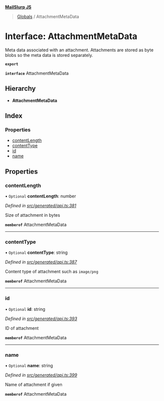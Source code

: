 **[MailSlurp JS](../README.md)**

> [Globals](../README.md) / AttachmentMetaData

# Interface: AttachmentMetaData

Meta data associated with an attachment. Attachments are stored as byte blobs so the meta data is stored separately.

**`export`** 

**`interface`** AttachmentMetaData

## Hierarchy

* **AttachmentMetaData**

## Index

### Properties

* [contentLength](attachmentmetadata.md#contentlength)
* [contentType](attachmentmetadata.md#contenttype)
* [id](attachmentmetadata.md#id)
* [name](attachmentmetadata.md#name)

## Properties

### contentLength

• `Optional` **contentLength**: number

*Defined in [src/generated/api.ts:381](https://github.com/mailslurp/mailslurp-client/blob/ad6aa3d/src/generated/api.ts#L381)*

Size of attachment in bytes

**`memberof`** AttachmentMetaData

___

### contentType

• `Optional` **contentType**: string

*Defined in [src/generated/api.ts:387](https://github.com/mailslurp/mailslurp-client/blob/ad6aa3d/src/generated/api.ts#L387)*

Content type of attachment such as `image/png`

**`memberof`** AttachmentMetaData

___

### id

• `Optional` **id**: string

*Defined in [src/generated/api.ts:393](https://github.com/mailslurp/mailslurp-client/blob/ad6aa3d/src/generated/api.ts#L393)*

ID of attachment

**`memberof`** AttachmentMetaData

___

### name

• `Optional` **name**: string

*Defined in [src/generated/api.ts:399](https://github.com/mailslurp/mailslurp-client/blob/ad6aa3d/src/generated/api.ts#L399)*

Name of attachment if given

**`memberof`** AttachmentMetaData
